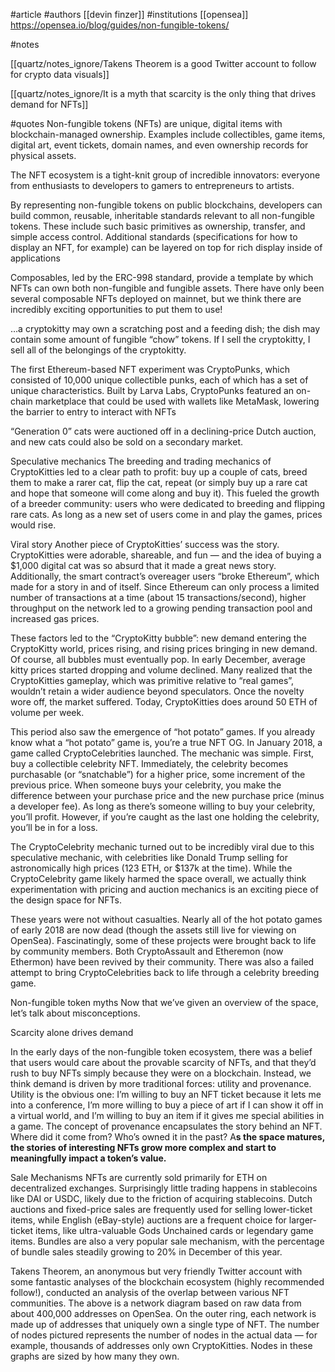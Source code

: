 #article 
#authors [[devin finzer]]
#institutions [[opensea]]
https://opensea.io/blog/guides/non-fungible-tokens/

#notes 

[[quartz/notes_ignore/Takens Theorem is a good Twitter account to follow for crypto data visuals]]

[[quartz/notes_ignore/It is a myth that scarcity is the only thing that drives demand for NFTs]]

#quotes 
Non-fungible tokens (NFTs) are unique, digital items with blockchain-managed ownership. Examples include collectibles, game items, digital art, event tickets, domain names, and even ownership records for physical assets.

The NFT ecosystem is a tight-knit group of incredible innovators: everyone from enthusiasts to developers to gamers to entrepreneurs to artists. 

By representing non-fungible tokens on public blockchains, developers can build common, reusable, inheritable standards relevant to all non-fungible tokens. These include such basic primitives as ownership, transfer, and simple access control. Additional standards (specifications for how to display an NFT, for example) can be layered on top for rich display inside of applications

Composables, led by the ERC-998 standard, provide a template by which NFTs can own both non-fungible and fungible assets. There have only been several composable NFTs deployed on mainnet, but we think there are incredibly exciting opportunities to put them to use!

…a cryptokitty may own a scratching post and a feeding dish; the dish may contain some amount of fungible “chow” tokens. If I sell the cryptokitty, I sell all of the belongings of the cryptokitty.

The first Ethereum-based NFT experiment was CryptoPunks, which consisted of 10,000 unique collectible punks, each of which has a set of unique characteristics. Built by Larva Labs, CryptoPunks featured an on-chain marketplace that could be used with wallets like MetaMask, lowering the barrier to entry to interact with NFTs

“Generation 0” cats were auctioned off in a declining-price Dutch auction, and new cats could also be sold on a secondary market.

Speculative mechanics
The breeding and trading mechanics of CryptoKitties led to a clear path to profit: buy up a couple of cats, breed them to make a rarer cat, flip the cat, repeat (or simply buy up a rare cat and hope that someone will come along and buy it). This fueled the growth of a breeder community: users who were dedicated to breeding and flipping rare cats. As long as a new set of users come in and play the games, prices would rise.

Viral story
Another piece of CryptoKitties’ success was the story. CryptoKitties were adorable, shareable, and fun — and the idea of buying a $1,000 digital cat was so absurd that it made a great news story. Additionally, the smart contract’s overeager users “broke Ethereum”, which made for a story in and of itself. Since Ethereum can only process a limited number of transactions at a time (about 15 transactions/second), higher throughput on the network led to a growing pending transaction pool and increased gas prices.

These factors led to the “CryptoKitty bubble”: new demand entering the CryptoKitty world, prices rising, and rising prices bringing in new demand. Of course, all bubbles must eventually pop. In early December, average kitty prices started dropping and volume declined. Many realized that the CryptoKitties gameplay, which was primitive relative to “real games”, wouldn’t retain a wider audience beyond speculators. Once the novelty wore off, the market suffered. Today, CryptoKitties does around 50 ETH of volume per week.

This period also saw the emergence of “hot potato” games. If you already know what a “hot potato” game is, you’re a true NFT OG. In January 2018, a game called CryptoCelebrities launched. The mechanic was simple. First, buy a collectible celebrity NFT. Immediately, the celebrity becomes purchasable (or “snatchable”) for a higher price, some increment of the previous price. When someone buys your celebrity, you make the difference between your purchase price and the new purchase price (minus a developer fee). As long as there’s someone willing to buy your celebrity, you’ll profit. However, if you’re caught as the last one holding the celebrity, you’ll be in for a loss.

The CryptoCelebrity mechanic turned out to be incredibly viral due to this speculative mechanic, with celebrities like Donald Trump selling for astronomically high prices (123 ETH, or $137k at the time). While the CryptoCelebrity game likely harmed the space overall, we actually think experimentation with pricing and auction mechanics is an exciting piece of the design space for NFTs.

These years were not without casualties. Nearly all of the hot potato games of early 2018 are now dead (though the assets still live for viewing on OpenSea). Fascinatingly, some of these projects were brought back to life by community members. Both CryptoAssault and Etheremon (now Ethermon) have been revived by their community. There was also a failed attempt to bring CryptoCelebrities back to life through a celebrity breeding game.

Non-fungible token myths
Now that we’ve given an overview of the space, let’s talk about misconceptions.

Scarcity alone drives demand

In the early days of the non-fungible token ecosystem, there was a belief that users would care about the provable scarcity of NFTs, and that they’d rush to buy NFTs simply because they were on a blockchain. Instead, we think demand is driven by more traditional forces: utility and provenance. Utility is the obvious one: I’m willing to buy an NFT ticket because it lets me into a conference, I’m more willing to buy a piece of art if I can show it off in a virtual world, and I’m willing to buy an item if it gives me special abilities in a game. The concept of provenance encapsulates the story behind an NFT.  Where did it come from? Who’s owned it in the past? A**s the space matures, the stories of interesting NFTs grow more complex and start to meaningfully impact a token’s value.**

Sale Mechanisms
NFTs are currently sold primarily for ETH on decentralized exchanges. Surprisingly little trading happens in stablecoins like DAI or USDC, likely due to the friction of acquiring stablecoins. Dutch auctions and fixed-price sales are frequently used for selling lower-ticket items, while English (eBay-style) auctions are a frequent choice for larger-ticket items, like ultra-valuable Gods Unchained cards or legendary game items. Bundles are also a very popular sale mechanism, with the percentage of bundle sales steadily growing to 20% in December of this year.

Takens Theorem, an anonymous but very friendly Twitter account with some fantastic analyses of the blockchain ecosystem (highly recommended follow!), conducted an analysis of the overlap between various NFT communities. The above is a network diagram based on raw data from about 400,000 addresses on OpenSea. On the outer ring, each network is made up of addresses that uniquely own a single type of NFT. The number of nodes pictured represents the number of nodes in the actual data — for example, thousands of addresses only own CryptoKitties. Nodes in these graphs are sized by how many they own.

